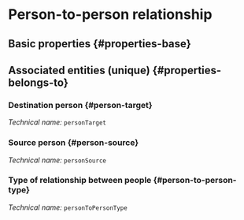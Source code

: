 # Person-to-person relationship
<!--- THIS FILE IS GENERATED PLEASE DO NOT EDIT IT DIRECTLY --->



## Basic properties {#properties-base}



## Associated entities (unique) {#properties-belongs-to}

### Destination person {#person-target}



*Technical name:* ```personTarget```

### Source person {#person-source}



*Technical name:* ```personSource```

### Type of relationship between people {#person-to-person-type}



*Technical name:* ```personToPersonType```





